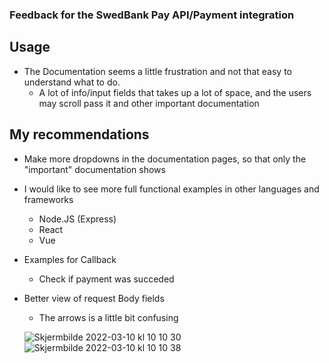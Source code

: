 ### Feedback for the SwedBank Pay API/Payment integration

## Usage
- The Documentation seems a little frustration and not that easy to understand what to do.
    - A lot of info/input fields that takes up a lot of space, and the users may scroll pass it and other important documentation



## My recommendations
- Make more dropdowns in the documentation pages, so that only the "important" documentation shows
- I would like to see more full functional examples in other languages and frameworks
    - Node.JS (Express)
    - React
    - Vue
- Examples for Callback 
    - Check if payment was succeded
- Better view of request Body fields
    - The arrows is a little bit confusing

    ![Skjermbilde 2022-03-10 kl  10 10 30](https://user-images.githubusercontent.com/40148297/157628948-c1fbe146-2e54-4aa5-866f-8c913c681ef9.png)
    ![Skjermbilde 2022-03-10 kl  10 10 38](https://user-images.githubusercontent.com/40148297/157628973-96ff50d4-701e-4293-ad07-78f6d5270bed.png)